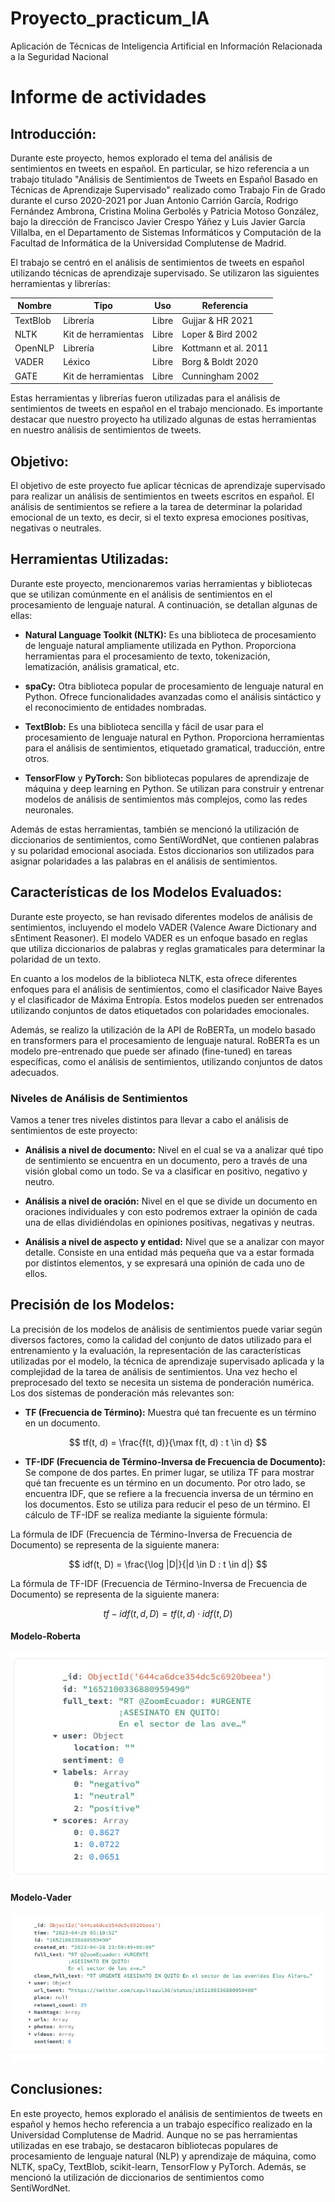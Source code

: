 # Proyecto_practicum_IA
Aplicación de Técnicas de Inteligencia Artificial en Información Relacionada a la Seguridad Nacional
# Informe de actividades

## Introducción:

Durante este proyecto, hemos explorado el tema del análisis de sentimientos en tweets en español. En particular, se hizo referencia a un trabajo titulado "Análisis de Sentimientos de Tweets en Español Basado en Técnicas de Aprendizaje Supervisado" realizado como Trabajo Fin de Grado durante el curso 2020-2021 por Juan Antonio Carrión García, Rodrigo Fernández Ambrona, Cristina Molina Gerbolés y Patricia Motoso González, bajo la dirección de Francisco Javier Crespo Yáñez y Luis Javier García Villalba, en el Departamento de Sistemas Informáticos y Computación de la Facultad de Informática de la Universidad Complutense de Madrid.

El trabajo se centró en el análisis de sentimientos de tweets en español utilizando técnicas de aprendizaje supervisado. Se utilizaron las siguientes herramientas y librerías:

| Nombre        | Tipo         | Uso           | Referencia                           |
|---------------|--------------|---------------|--------------------------------------|
| TextBlob      | Librería     | Libre         | Gujjar & HR 2021                     |
| NLTK          | Kit de herramientas | Libre   | Loper & Bird 2002                     |
| OpenNLP       | Librería     | Libre         | Kottmann et al. 2011                  |
| VADER         | Léxico       | Libre         | Borg & Boldt 2020                     |
| GATE          | Kit de herramientas | Libre   | Cunningham 2002                       |

Estas herramientas y librerías fueron utilizadas para el análisis de sentimientos de tweets en español en el trabajo mencionado. Es importante destacar que nuestro proyecto ha utilizado algunas de estas herramientas en nuestro análisis de sentimientos de tweets.

## Objetivo:

El objetivo de este proyecto fue aplicar técnicas de aprendizaje supervisado para realizar un análisis de sentimientos en tweets escritos en español. El análisis de sentimientos se refiere a la tarea de determinar la polaridad emocional de un texto, es decir, si el texto expresa emociones positivas, negativas o neutrales.

## Herramientas Utilizadas:

Durante este proyecto, mencionaremos varias herramientas y bibliotecas que se utilizan comúnmente en el análisis de sentimientos en el procesamiento de lenguaje natural. A continuación, se detallan algunas de ellas:

- **Natural Language Toolkit (NLTK):** Es una biblioteca de procesamiento de lenguaje natural ampliamente utilizada en Python. Proporciona herramientas para el procesamiento de texto, tokenización, lematización, análisis gramatical, etc.

- **spaCy:** Otra biblioteca popular de procesamiento de lenguaje natural en Python. Ofrece funcionalidades avanzadas como el análisis sintáctico y el reconocimiento de entidades nombradas.

- **TextBlob:** Es una biblioteca sencilla y fácil de usar para el procesamiento de lenguaje natural en Python. Proporciona herramientas para el análisis de sentimientos, etiquetado gramatical, traducción, entre otros.

- **TensorFlow** y **PyTorch:** Son bibliotecas populares de aprendizaje de máquina y deep learning en Python. Se utilizan para construir y entrenar modelos de análisis de sentimientos más complejos, como las redes neuronales.

Además de estas herramientas, también se mencionó la utilización de diccionarios de sentimientos, como SentiWordNet, que contienen palabras y su polaridad emocional asociada. Estos diccionarios son utilizados para asignar polaridades a las palabras en el análisis de sentimientos.

## Características de los Modelos Evaluados:

Durante este proyecto, se han revisado diferentes modelos de análisis de sentimientos, incluyendo el modelo VADER (Valence Aware Dictionary and sEntiment Reasoner). El modelo VADER es un enfoque basado en reglas que utiliza diccionarios de palabras y reglas gramaticales para determinar la polaridad de un texto.

En cuanto a los modelos de la biblioteca NLTK, esta ofrece diferentes enfoques para el análisis de sentimientos, como el clasificador Naive Bayes y el clasificador de Máxima Entropía. Estos modelos pueden ser entrenados utilizando conjuntos de datos etiquetados con polaridades emocionales.

Además, se realizo la utilización de la API de RoBERTa, un modelo basado en transformers para el procesamiento de lenguaje natural. RoBERTa es un modelo pre-entrenado que puede ser afinado (fine-tuned) en tareas específicas, como el análisis de sentimientos, utilizando conjuntos de datos adecuados.

### Niveles de Análisis de Sentimientos

Vamos a tener tres niveles distintos para llevar a cabo el análisis de sentimientos de este proyecto:

- **Análisis a nivel de documento:** Nivel en el cual se va a analizar qué tipo de sentimiento se encuentra en un documento, pero a través de una visión global como un todo. Se va a clasificar en positivo, negativo y neutro.

- **Análisis a nivel de oración:** Nivel en el que se divide un documento en oraciones individuales y con esto podremos extraer la opinión de cada una de ellas dividiéndolas en opiniones positivas, negativas y neutras.

- **Análisis a nivel de aspecto y entidad:** Nivel que se a analizar con mayor detalle. Consiste en una entidad más pequeña que va a estar formada por distintos elementos, y se expresará una opinión de cada uno de ellos.

## Precisión de los Modelos:

La precisión de los modelos de análisis de sentimientos puede variar según diversos factores, como la calidad del conjunto de datos utilizado para el entrenamiento y la evaluación, la representación de las características utilizadas por el modelo, la técnica de aprendizaje supervisado aplicada y la complejidad de la tarea de análisis de sentimientos.
Una vez hecho el preprocesado del texto se necesita un sistema de ponderación numérica. Los dos sistemas de ponderación más relevantes son:

- **TF (Frecuencia de Término):** Muestra qué tan frecuente es un término en un documento.

$$
tf(t, d) = \frac{f(t, d)}{\max f(t, d) : t \in d}
$$

- **TF-IDF (Frecuencia de Término-Inversa de Frecuencia de Documento):** Se compone de dos partes. En primer lugar, se utiliza TF para mostrar qué tan frecuente es un término en un documento. Por otro lado, se encuentra IDF, que se refiere a la frecuencia inversa de un término en los documentos. Esto se utiliza para reducir el peso de un término. El cálculo de TF-IDF se realiza mediante la siguiente fórmula:


La fórmula de IDF (Frecuencia de Término-Inversa de Frecuencia de Documento) se representa de la siguiente manera:

$$
idf(t, D) = \frac{\log |D|}{|d \in D : t \in d|}
$$

La fórmula de TF-IDF (Frecuencia de Término-Inversa de Frecuencia de Documento) se representa de la siguiente manera:

$$
tf-idf(t, d, D) = tf(t, d) \cdot idf(t, D)
$$


#### Modelo-Roberta 
![Tweet Sentiment- RoBERTa](https://github.com/jeanpanamito/Proyecto_practicum_IA/blob/main/pictures/roberta.jpg)
#### Modelo-Vader
![Tweet Sentiment- RoBERTa](https://github.com/jeanpanamito/Proyecto_practicum_IA/blob/main/pictures/vader.jpg)

## Conclusiones:

En este proyecto, hemos explorado el análisis de sentimientos de tweets en español y hemos hecho referencia a un trabajo específico realizado en la Universidad Complutense de Madrid. Aunque no se pas herramientas utilizadas en ese trabajo, se destacaron bibliotecas populares de procesamiento de lenguaje natural (NLP) y aprendizaje de máquina, como NLTK, spaCy, TextBlob, scikit-learn, TensorFlow y PyTorch. Además, se mencionó la utilización de diccionarios de sentimientos como SentiWordNet.






